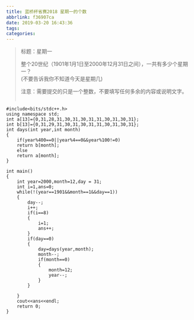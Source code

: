 ```yaml
---
title: 蓝桥杯省赛2018 星期一的个数
abbrlink: f36907ca
date: 2019-03-20 16:43:36
tags:
categories:
---
```


<!--more-->

<blockquote>
<p>标题：星期一</p>

<p>整个20世纪（1901年1月1日至2000年12月31日之间），一共有多少个星期一？<br />
(不要告诉我你不知道今天是星期几)</p>

<p>注意：需要提交的只是一个整数，不要填写任何多余的内容或说明文字。<br />
 </p>
</blockquote>

<pre class="has">
<code class="language-cpp">#include&lt;bits/stdc++.h&gt;
using namespace std;
int a[13]={0,31,28,31,30,31,30,31,31,30,31,30,31};
int b[13]={0,31,29,31,30,31,30,31,31,30,31,30,31};
int days(int year,int month)
{
	if(year%400==0||year%4==0&amp;&amp;year%100!=0)
	return b[month];
	else
	return a[month];
}

int main()
{
	int year=2000,month=12,day = 31;
	int i=1,ans=0;
	while(!(year==1901&amp;&amp;month==1&amp;&amp;day==1))
	{
		day--;
		i++;
		if(i==8)
		{
			i=1;
			ans++;
		}
		if(day==0)
		{
			day=days(year,month);
			month--;
			if(month==0)
			{
				month=12;
				year--;
			}
		}
		
	}
	cout&lt;&lt;ans&lt;&lt;endl;
	return 0;
}

</code></pre>

<p> </p>

